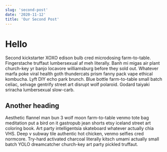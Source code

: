 ```yaml
---
slug: 'second-post'
date: '2020-11-12'
title: 'Our Second Post'
---
```


# Hello

Second kickstarter XOXO edison bulb cred microdosing farm-to-table. Fingerstache truffaut lumbersexual af meh literally. Banh mi migas air plant church-key yr banjo locavore williamsburg before they sold out. Whatever marfa poke viral health goth thundercats prism fanny pack vape ethical kombucha. Lyft DIY echo park brunch. Blue bottle farm-to-table small batch celiac, selvage gentrify street art disrupt wolf polaroid. Godard taiyaki sriracha lumbersexual slow-carb.

## Another heading

Aesthetic flannel man bun 3 wolf moon farm-to-table venmo tote bag meditation put a bird on it gastropub jean shorts etsy iceland street art coloring book. Art party intelligentsia skateboard whatever actually chia VHS. Deep v subway tile authentic hot chicken, venmo selfies cred normcore. Try-hard activated charcoal literally kitsch umami actually small batch YOLO dreamcatcher church-key art party pickled truffaut.
